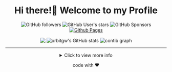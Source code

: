 <div align="center"><h1> Hi there!👋 Welcome to my Profile </h1>
  
<img alt="GitHub followers" src="https://img.shields.io/github/followers/orbitgw?style=for-the-badge"> <img alt="GitHub User's stars" src="https://img.shields.io/github/stars/orbitgw?affiliations=OWNER%2CCOLLABORATOR&style=for-the-badge&color=orange"> <img alt="GitHub Sponsors" src="https://img.shields.io/github/sponsors/orbitgw?style=for-the-badge&logo=githubsponsors&color=%23ff69b4"> <a href="https://orbitgw.github.io/"><img alt="Github Pages" src="https://img.shields.io/badge/Github%20Pages-https%3A%2F%2Forbitgw.github.io%2F-blueviolet?style=for-the-badge&logo=github"></a>
  
<img align="center" src="https://github-readme-stats.vercel.app/api/top-langs/?username=orbitgw&show_icons=true&theme=tokyonight&layout=compact" height="200px" />
<img align="center" src="https://github-readme-stats.vercel.app/api?username=orbitgw&count_private=true&show_icons=true&theme=tokyonight" height="200px" alt="orbitgw's GitHub stats" />
  
<img align="center" src="https://github-readme-activity-graph.cyclic.app/graph?username=orbitgw&hide_border=true&theme=tokyo-night" width="850px" alt="contib graph"/>

<hr>
 
<details>
<summary> Click to view more info </summary>
<ul>
  <li> <img align="center" src="/github-metrics.svg" alt="Metrics" width="500px"> </li>
</ul>
</details>
  
 code with ♥️
  
</div>


